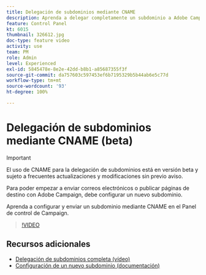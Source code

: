 ```yaml
---
title: Delegación de subdominios mediante CNAME
description: Aprenda a delegar completamente un subdominio a Adobe Campaign.
feature: Control Panel
kt: 6015
thumbnail: 326612.jpg
doc-type: feature video
activity: use
team: PM
role: Admin
level: Experienced
exl-id: 5845478e-8e2e-42dd-b8b1-a85687355f3f
source-git-commit: da757603c597453ef6b7195329b5b44ab6e5c77d
workflow-type: tm+mt
source-wordcount: '93'
ht-degree: 100%

---
```


# Delegación de subdominios mediante CNAME (beta)

>[!IMPORTANT]
>
> El uso de CNAME para la delegación de subdominios está en versión beta y sujeto a frecuentes actualizaciones y modificaciones sin previo aviso.

Para poder empezar a enviar correos electrónicos o publicar páginas de destino con Adobe Campaign, debe configurar un nuevo subdominio.

Aprenda a configurar y enviar un subdominio mediante CNAME en el Panel de control de Campaign.

>[!VIDEO](https://video.tv.adobe.com/v/326612?quality=12)

## Recursos adicionales

* [Delegación de subdominios completa (vídeo)](./subdomain-delegation.md)
* [Configuración de un nuevo subdominio (documentación)](https://experienceleague.adobe.com/docs/control-panel/using/subdomains-and-certificates/setting-up-new-subdomain.html?lang=es)

